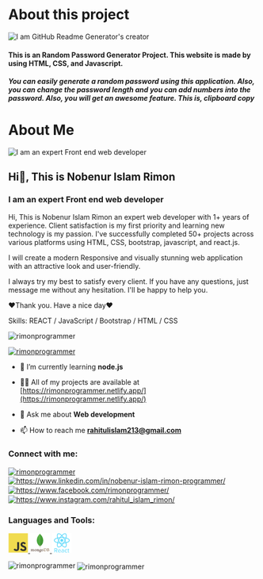 <h1>About this project</h1>

![I am GitHub Readme Generator's creator](https://scontent.fdac24-1.fna.fbcdn.net/v/t39.30808-6/411714629_315928544735804_1612187419901149968_n.jpg?_nc_cat=100&ccb=1-7&_nc_sid=3635dc&_nc_ohc=Ip7Q1k3gdGQAX9f17cC&_nc_ht=scontent.fdac24-1.fna&oh=00_AfBENUY2qgBPJOrT9nz5gIO29fFG56FrokTmJFy2C6R5LA&oe=658A3DCE)

<h4>This is an Random Password Generator Project. This website is made by using HTML, CSS, and Javascript.</h4>
<h5>You can easily generate a random password using this application. Also, you can change the password length and you can add numbers into the password. Also, you will get an awesome feature. This is, clipboard copy</h5>

<h1>About Me</h1>

![I am an expert Front end web developer](https://scontent.fdac24-3.fna.fbcdn.net/v/t39.30808-6/411878320_316203688041623_3075447041091224210_n.png?_nc_cat=109&ccb=1-7&_nc_sid=783fdb&_nc_ohc=ZYxQDZyo9EEAX9absZq&_nc_oc=AQnD5BqNdwMw5zgOAomeuArNQCj8bfZPr6Vpd2szZTLB0X3_gESb5pS4gZ3qLtylZ_I&_nc_ht=scontent.fdac24-3.fna&oh=00_AfAMif_H22VoJDZ-3iQUrb4_rq0OJ9jd0TMN_x_fNF5sOw&oe=6588EF61)

## Hi👋, This is Nobenur Islam Rimon
### I am an expert Front end web developer

Hi, This is Nobenur Islam Rimon an expert web developer with 1+ years of experience. Client satisfaction is my first priority and learning new technology is my passion. I've successfully completed 50+ projects across various platforms using HTML, CSS, bootstrap, javascript, and react.js. 

I will create a modern Responsive and visually stunning web application with an attractive look and user-friendly.

I always try my best to satisfy every client. If you have any questions, just message me without any hesitation. I'll be happy to help you. 

❤️Thank you. Have a nice day❤️

Skills: REACT / JavaScript / Bootstrap / HTML / CSS

<p align="left"> <img src="https://komarev.com/ghpvc/?username=rimonprogrammer&label=Profile%20views&color=0e75b6&style=flat" alt="rimonprogrammer" /> </p>
<p align="left"> <a href="https://twitter.com/rimonprogrammer" target="blank"><img src="https://img.shields.io/twitter/follow/rimonprogrammer?logo=twitter&style=for-the-badge" alt="rimonprogrammer" /></a> </p>

- 🌱 I’m currently learning **node.js**

- 👨‍💻 All of my projects are available at [https://rimonprogrammer.netlify.app/](https://rimonprogrammer.netlify.app/)

- 💬 Ask me about **Web development**

- 📫 How to reach me **rahitulislam213@gmail.com**

<h3 align="left">Connect with me:</h3>
<p align="left">
<a href="https://twitter.com/rimonprogrammer" target="blank"><img align="center" src="https://raw.githubusercontent.com/rahuldkjain/github-profile-readme-generator/master/src/images/icons/Social/twitter.svg" alt="rimonprogrammer" height="30" width="40" /></a>
<a href="https://linkedin.com/in/https://www.linkedin.com/in/nobenur-islam-rimon-programmer/" target="blank"><img align="center" src="https://raw.githubusercontent.com/rahuldkjain/github-profile-readme-generator/master/src/images/icons/Social/linked-in-alt.svg" alt="https://www.linkedin.com/in/nobenur-islam-rimon-programmer/" height="30" width="40" /></a>
<a href="https://fb.com/https://www.facebook.com/rimonprogrammer/" target="blank"><img align="center" src="https://raw.githubusercontent.com/rahuldkjain/github-profile-readme-generator/master/src/images/icons/Social/facebook.svg" alt="https://www.facebook.com/rimonprogrammer/" height="30" width="40" /></a>
<a href="https://instagram.com/https://www.instagram.com/rahitul_islam_rimon/" target="blank"><img align="center" src="https://raw.githubusercontent.com/rahuldkjain/github-profile-readme-generator/master/src/images/icons/Social/instagram.svg" alt="https://www.instagram.com/rahitul_islam_rimon/" height="30" width="40" /></a>
</p>

<h3 align="left">Languages and Tools:</h3>
<p align="left"> <a href="https://developer.mozilla.org/en-US/docs/Web/JavaScript" target="_blank" rel="noreferrer"> <img src="https://raw.githubusercontent.com/devicons/devicon/master/icons/javascript/javascript-original.svg" alt="javascript" width="40" height="40"/> </a> <a href="https://www.mongodb.com/" target="_blank" rel="noreferrer"> <img src="https://raw.githubusercontent.com/devicons/devicon/master/icons/mongodb/mongodb-original-wordmark.svg" alt="mongodb" width="40" height="40"/> </a> <a href="https://reactjs.org/" target="_blank" rel="noreferrer"> <img src="https://raw.githubusercontent.com/devicons/devicon/master/icons/react/react-original-wordmark.svg" alt="react" width="40" height="40"/> </a> </p>

<p><img align="left" src="https://github-readme-stats.vercel.app/api/top-langs?username=rimonprogrammer&show_icons=true&locale=en&layout=compact" alt="rimonprogrammer" /></p>

<p>&nbsp;<img align="center" src="https://github-readme-stats.vercel.app/api?username=rimonprogrammer&show_icons=true&locale=en" alt="rimonprogrammer" /></p>
